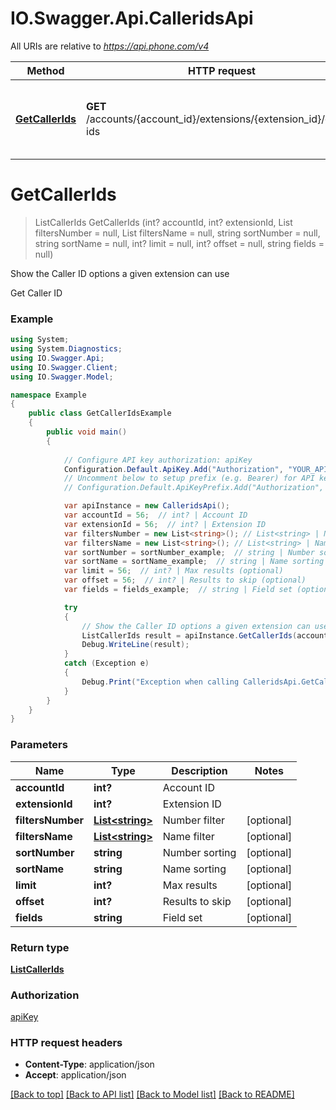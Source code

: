 # IO.Swagger.Api.CalleridsApi

All URIs are relative to *https://api.phone.com/v4*

Method | HTTP request | Description
------------- | ------------- | -------------
[**GetCallerIds**](CalleridsApi.md#getcallerids) | **GET** /accounts/{account_id}/extensions/{extension_id}/caller-ids | Show the Caller ID options a given extension can use


<a name="getcallerids"></a>
# **GetCallerIds**
> ListCallerIds GetCallerIds (int? accountId, int? extensionId, List<string> filtersNumber = null, List<string> filtersName = null, string sortNumber = null, string sortName = null, int? limit = null, int? offset = null, string fields = null)

Show the Caller ID options a given extension can use

Get Caller ID

### Example
```csharp
using System;
using System.Diagnostics;
using IO.Swagger.Api;
using IO.Swagger.Client;
using IO.Swagger.Model;

namespace Example
{
    public class GetCallerIdsExample
    {
        public void main()
        {
            
            // Configure API key authorization: apiKey
            Configuration.Default.ApiKey.Add("Authorization", "YOUR_API_KEY");
            // Uncomment below to setup prefix (e.g. Bearer) for API key, if needed
            // Configuration.Default.ApiKeyPrefix.Add("Authorization", "Bearer");

            var apiInstance = new CalleridsApi();
            var accountId = 56;  // int? | Account ID
            var extensionId = 56;  // int? | Extension ID
            var filtersNumber = new List<string>(); // List<string> | Number filter (optional) 
            var filtersName = new List<string>(); // List<string> | Name filter (optional) 
            var sortNumber = sortNumber_example;  // string | Number sorting (optional) 
            var sortName = sortName_example;  // string | Name sorting (optional) 
            var limit = 56;  // int? | Max results (optional) 
            var offset = 56;  // int? | Results to skip (optional) 
            var fields = fields_example;  // string | Field set (optional) 

            try
            {
                // Show the Caller ID options a given extension can use
                ListCallerIds result = apiInstance.GetCallerIds(accountId, extensionId, filtersNumber, filtersName, sortNumber, sortName, limit, offset, fields);
                Debug.WriteLine(result);
            }
            catch (Exception e)
            {
                Debug.Print("Exception when calling CalleridsApi.GetCallerIds: " + e.Message );
            }
        }
    }
}
```

### Parameters

Name | Type | Description  | Notes
------------- | ------------- | ------------- | -------------
 **accountId** | **int?**| Account ID | 
 **extensionId** | **int?**| Extension ID | 
 **filtersNumber** | [**List&lt;string&gt;**](string.md)| Number filter | [optional] 
 **filtersName** | [**List&lt;string&gt;**](string.md)| Name filter | [optional] 
 **sortNumber** | **string**| Number sorting | [optional] 
 **sortName** | **string**| Name sorting | [optional] 
 **limit** | **int?**| Max results | [optional] 
 **offset** | **int?**| Results to skip | [optional] 
 **fields** | **string**| Field set | [optional] 

### Return type

[**ListCallerIds**](ListCallerIds.md)

### Authorization

[apiKey](../README.md#apiKey)

### HTTP request headers

 - **Content-Type**: application/json
 - **Accept**: application/json

[[Back to top]](#) [[Back to API list]](../README.md#documentation-for-api-endpoints) [[Back to Model list]](../README.md#documentation-for-models) [[Back to README]](../README.md)

